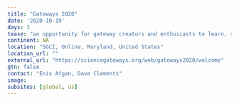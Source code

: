 ```yaml
---
title: "Gateways 2020"
date: '2020-10-19'
days: 3
tease: "an opportunity for gateway creators and enthusiasts to learn, share, connect, and shape the future of gateways"
continent: NA
location: "SGCI, Online, Maryland, United States"
location_url: ""
external_url: "https://sciencegateways.org/web/gateways2020/welcome"
gtn: false
contact: "Enis Afgan, Dave Clements"
image: 
subsites: [global, us]
---
```

